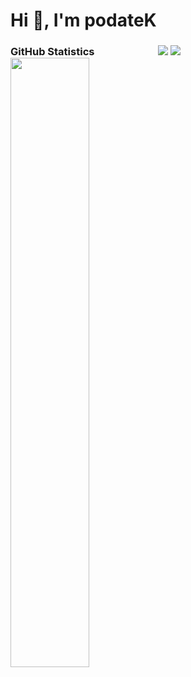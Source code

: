 <h1>Hi 👋, I'm podateK</h1>

<h3>GitHub Statistics      <!-- Most Used Languages</h3>
<!-- <a href="#"><img src="https://github-readme-stats.vercel.app/api?username=podateK&show_icons=true&count_private=true&include_all_commits=true&hide_title=true&hide_border=true&hide_rank=true&theme=chartreuse-dark&bg_color=00000000"/></a> -->
<a href="#"><img src="https://github-readme-stats.vercel.app/api/top-langs?username=podateK&hide_title=true&hide_border=true&layout=compact&theme=chartreuse-dark&bg_color=00000000"/></a> 
<a href="#"><src=[![Discord Presence](https://lanyard.cnrad.dev/api/1184501395622211645)](https://discord.com/users/1184501395622211645></a>

<img src="https://github-readme-stats.vercel.app/api/top-langs/?username=podateK&theme=dark" width="50%" align="left">
<a href="https://discord.com/users/1251936015426388098"><img src="https://lanyard.cnrad.dev/api/1251936015426388098" /></a>
